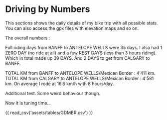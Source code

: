 # Driving by Numbers

This sections shows the daily details of my bike trip with all possible stats. You can also access the gpx files with elevation maps and so on.

The overall numbers :

Full riding days from BANFF to ANTELOPE WELLS were 35 days.
I also had 1 ZERO DAY (no ride at all) and a few REST DAYS (less than 3 hours riding). Which in total made up 39 DAYS. And 2 DAYS to get from CALGARY to BANFF. 

TOTAL KM from BANFF to ANTELOPE WELLS/Mexican Border : 4'411 km.
TOTAL KM from CALGARY to ANTELOPE WELLS/Mexican Border : 4'581 km.
On average I rode at 16.6 km/h with 8 hours/day.

<div id="example-table"></div>

Additional test. Some weird behaviour though.

<div id="checkerboard-table"></div>

Now it is tuning time...

<div id="GDMBR"></div>

{{ read_csv('assets/tables/GDMBR.csv') }}

